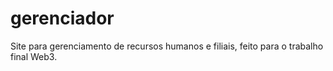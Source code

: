 # gerenciador
Site para gerenciamento de recursos humanos e filiais, feito para o trabalho final Web3.
